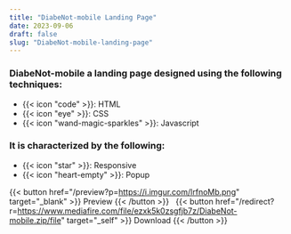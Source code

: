 ```yaml
---
title: "DiabeNot-mobile Landing Page"
date: 2023-09-06
draft: false
slug: "DiabeNot-mobile-landing-page"
---
```

### __DiabeNot-mobile__ a __landing page__ designed using the following techniques:
- {{< icon "code" >}}: HTML
- {{< icon "eye" >}}: CSS
- {{< icon "wand-magic-sparkles" >}}: Javascript  

### It is characterized by the following:
- {{< icon "star" >}}: Responsive
- {{< icon "heart-empty" >}}:  Popup

<!--adsense-->

{{< button href="/preview?p=https://i.imgur.com/lrfnoMb.png" target="_blank" >}}
Preview
{{< /button >}} &nbsp; {{< button href="/redirect?r=https://www.mediafire.com/file/ezxk5k0zsgfjb7z/DiabeNot-mobile.zip/file" target="_self" >}}
Download
{{< /button >}}
